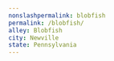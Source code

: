 ```yaml
---
﻿nonslashpermalink: blobfish
permalink: /blobfish/
alley: Blobfish
city: Newville
state: Pennsylvania
---
```

